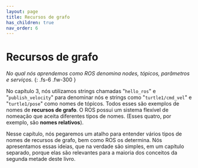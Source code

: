 ```yaml
---
layout: page
title: Recursos de grafo
has_children: true
nav_order: 6
---
```



# Recursos de grafo

*No qual nós aprendemos como ROS denomina nodes, tópicos, parâmetros e serviços.*
{: .fs-6 .fw-300 }

No capítulo 3, nós utilizamos strings chamadas "`hello_ros`" e "`publish_velocity`" para denominar
nós e strings como "`turtle1/cmd_vel`" e "`turtle1/pose`" como nomes de tópicos.
Todos esses são exemplos de nomes de **recursos de grafo**. O ROS possui um sistema flexível de nomeação que
aceita diferentes tipos de nomes. (Esses quatro, por exemplo, são **nomes relativos**).

Nesse capítulo, nós pegaremos um atalho para entender vários tipos de nomes de recursos de grafo,
bem como ROS os determina. Nós apresentamos essas ideias, que na verdade são simples, em um
capítulo separado, porque elas são relevantes para a maioria dos conceitos da segunda metade deste livro.
